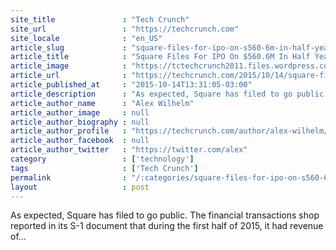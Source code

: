 ```yaml
---
site_title               : "Tech Crunch"
site_url                 : "https://techcrunch.com"
site_locale              : "en_US"
article_slug             : "square-files-for-ipo-on-s560-6m-in-half-year-revenue-slim-s77-6m-loss"
article_title            : "Square Files For IPO On $560.6M In Half Year Revenue, Slim $77.6M Loss"
article_image            : "https://tctechcrunch2011.files.wordpress.com/2015/10/square-nyse.jpg?w=764&h=400&crop=1"
article_url              : "https://techcrunch.com/2015/10/14/square-files-for-ipo-on-560-6m-in-half-year-revenue-slim-77-6m-loss/"
article_published_at     : "2015-10-14T13:31:05-03:00"
article_description      : "As expected, Square has filed to go public. The financial transactions shop reported in its S-1 document that during the first half of 2015, it had revenue of..."
article_author_name      : "Alex Wilhelm"
article_author_image     : null
article_author_biography : null
article_author_profile   : "https://techcrunch.com/author/alex-wilhelm/"
article_author_facebook  : null
article_author_twitter   : "https://twitter.com/alex"
category                 : ['technology']
tags                     : ['Tech Crunch']
permalink                : "/:categories/square-files-for-ipo-on-s560-6m-in-half-year-revenue-slim-s77-6m-loss/"
layout                   : post
---
```


As expected, Square has filed to go public. The financial transactions shop reported in its S-1 document that during the first half of 2015, it had revenue of...
